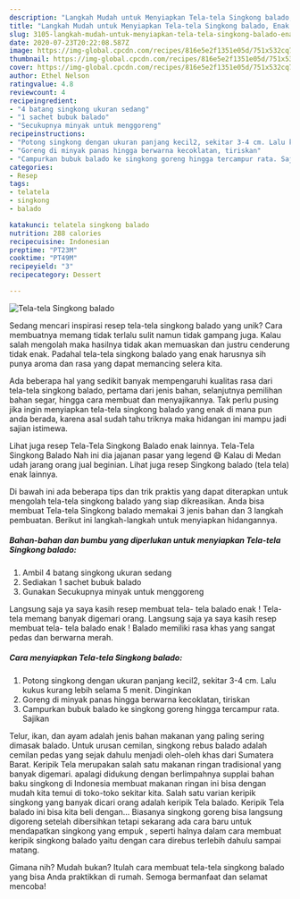 ```yaml
---
description: "Langkah Mudah untuk Menyiapkan Tela-tela Singkong balado, Enak Banget"
title: "Langkah Mudah untuk Menyiapkan Tela-tela Singkong balado, Enak Banget"
slug: 3105-langkah-mudah-untuk-menyiapkan-tela-tela-singkong-balado-enak-banget
date: 2020-07-23T20:22:08.587Z
image: https://img-global.cpcdn.com/recipes/816e5e2f1351e05d/751x532cq70/tela-tela-singkong-balado-foto-resep-utama.jpg
thumbnail: https://img-global.cpcdn.com/recipes/816e5e2f1351e05d/751x532cq70/tela-tela-singkong-balado-foto-resep-utama.jpg
cover: https://img-global.cpcdn.com/recipes/816e5e2f1351e05d/751x532cq70/tela-tela-singkong-balado-foto-resep-utama.jpg
author: Ethel Nelson
ratingvalue: 4.8
reviewcount: 4
recipeingredient:
- "4 batang singkong ukuran sedang"
- "1 sachet bubuk balado"
- "Secukupnya minyak untuk menggoreng"
recipeinstructions:
- "Potong singkong dengan ukuran panjang kecil2, sekitar 3-4 cm. Lalu kukus kurang lebih selama 5 menit. Dinginkan"
- "Goreng di minyak panas hingga berwarna kecoklatan, tiriskan"
- "Campurkan bubuk balado ke singkong goreng hingga tercampur rata. Sajikan"
categories:
- Resep
tags:
- telatela
- singkong
- balado

katakunci: telatela singkong balado 
nutrition: 288 calories
recipecuisine: Indonesian
preptime: "PT23M"
cooktime: "PT49M"
recipeyield: "3"
recipecategory: Dessert

---
```



![Tela-tela Singkong balado](https://img-global.cpcdn.com/recipes/816e5e2f1351e05d/751x532cq70/tela-tela-singkong-balado-foto-resep-utama.jpg)

Sedang mencari inspirasi resep tela-tela singkong balado yang unik? Cara membuatnya memang tidak terlalu sulit namun tidak gampang juga. Kalau salah mengolah maka hasilnya tidak akan memuaskan dan justru cenderung tidak enak. Padahal tela-tela singkong balado yang enak harusnya sih punya aroma dan rasa yang dapat memancing selera kita.

Ada beberapa hal yang sedikit banyak mempengaruhi kualitas rasa dari tela-tela singkong balado, pertama dari jenis bahan, selanjutnya pemilihan bahan segar, hingga cara membuat dan menyajikannya. Tak perlu pusing jika ingin menyiapkan tela-tela singkong balado yang enak di mana pun anda berada, karena asal sudah tahu triknya maka hidangan ini mampu jadi sajian istimewa.

Lihat juga resep Tela-Tela Singkong Balado enak lainnya. Tela-Tela Singkong Balado Nah ini dia jajanan pasar yang legend 😄 Kalau di Medan udah jarang orang jual beginian. Lihat juga resep Singkong balado (tela tela) enak lainnya.


Di bawah ini ada beberapa tips dan trik praktis yang dapat diterapkan untuk mengolah tela-tela singkong balado yang siap dikreasikan. Anda bisa membuat Tela-tela Singkong balado memakai 3 jenis bahan dan 3 langkah pembuatan. Berikut ini langkah-langkah untuk menyiapkan hidangannya.

<!--inarticleads1-->

##### Bahan-bahan dan bumbu yang diperlukan untuk menyiapkan Tela-tela Singkong balado:

1. Ambil 4 batang singkong ukuran sedang
1. Sediakan 1 sachet bubuk balado
1. Gunakan Secukupnya minyak untuk menggoreng


Langsung saja ya saya kasih resep membuat tela- tela balado enak ! Tela- tela memang banyak digemari orang. Langsung saja ya saya kasih resep membuat tela- tela balado enak ! Balado memiliki rasa khas yang sangat pedas dan berwarna merah. 

<!--inarticleads2-->

##### Cara menyiapkan Tela-tela Singkong balado:

1. Potong singkong dengan ukuran panjang kecil2, sekitar 3-4 cm. Lalu kukus kurang lebih selama 5 menit. Dinginkan
1. Goreng di minyak panas hingga berwarna kecoklatan, tiriskan
1. Campurkan bubuk balado ke singkong goreng hingga tercampur rata. Sajikan


Telur, ikan, dan ayam adalah jenis bahan makanan yang paling sering dimasak balado. Untuk urusan cemilan, singkong rebus balado adalah cemilan pedas yang sejak dahulu menjadi oleh-oleh khas dari Sumatera Barat. Keripik Tela merupakan salah satu makanan ringan tradisional yang banyak digemari. apalagi didukung dengan berlimpahnya supplai bahan baku singkong di Indonesia membuat makanan ringan ini bisa dengan mudah kita temui di toko-toko sekitar kita. Salah satu varian keripik singkong yang banyak dicari orang adalah keripik Tela balado. Keripik Tela balado ini bisa kita beli dengan… Biasanya singkong goreng bisa langsung digoreng setelah dibersihkan tetapi sekarang ada cara baru untuk mendapatkan singkong yang empuk , seperti halnya dalam cara membuat keripik singkong balado yaitu dengan cara direbus terlebih dahulu sampai matang. 

Gimana nih? Mudah bukan? Itulah cara membuat tela-tela singkong balado yang bisa Anda praktikkan di rumah. Semoga bermanfaat dan selamat mencoba!
